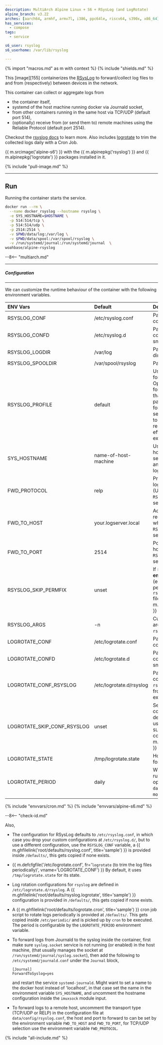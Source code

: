 ```yaml
---
description: MultiArch Alpine Linux + S6 + RSysLog (and LogRotate)
alpine_branch: v3.22
arches: [aarch64, armhf, armv7l, i386, ppc64le, riscv64, s390x, x86_64]
has_services:
  - compose
tags:
  - service

s6_user: rsyslog
s6_userhome: /var/lib/rsyslog

---
```


{% import "macros.md" as m with context %}
{% include "shields.md" %}

This [image][155] containerizes the [RSysLog][1] to
forward/collect log files to and from (respectively) between
devices in the network.

This container can collect or aggregate logs from

* the container itself,
* systemd of the host machine running docker via Journald socket,
* from other containers running in the same host via TCP/UDP (default port 514),
* (optionally) receive from (or send them to) remote machines
    using the Reliable Protocol (default port 2514).

Checkout the [rsyslog docs][2] to learn more. Also includes
[logrotate][3] to trim the collected logs daily with a Cron Job.

{{ m.srcimage('alpine-s6') }} with the {{ m.alpinepkg('rsyslog')
}} and {{ m.alpinepkg('logrotate') }} packages installed in it.

{% include "pull-image.md" %}

---
Run
---

Running the container starts the service.

``` sh
docker run --rm \
  --name docker_rsyslog --hostname rsyslog \
  -e SYS_HOSTNAME=$HOSTNAME \
  -p 514:514/tcp \
  -p 514:514/udp \
  -p 2514:2514 \
  -v $PWD/data/log:/var/log \
  -v $PWD/data/spool:/var/spool/rsyslog \
  -v /run/systemd/journal:/run/systemd/journal  \
woahbase/alpine-rsyslog
```

--8<-- "multiarch.md"

---
##### Configuration
---

We can customize the runtime behaviour of the container with the
following environment variables.

| ENV Vars                    | Default                  | Description
| :---                        | :---                     | :---
| RSYSLOG_CONF                | /etc/rsyslog.conf        | Path to `rsyslog` configuration file.
| RSYSLOG_CONFD               | /etc/rsyslog.d           | Path to `rsyslog` configuration snippets directory.
| RSYSLOG_LOGDIR              | /var/log                 | Path to log store directory.
| RSYSLOG_SPOOLDIR            | /var/spool/rsyslog       | Path to log spooldir.
| RSYSLOG_PROFILE             | default                  | Use specified profile for configuration. Options are `default` for the configuration that comes with package, or `listener` for central log server, or `forwarder` to forward logs to remote host. Has no effect if file already exists.
| SYS_HOSTNAME                | name-of-host-machine     | Use specified hostname to separate container and host machine logs.
| FWD_PROTOCOL                | relp                     | Protocol for sending logs to remote host. (Used when `RSYSLOG_PROFILE` is set to `forwarder`.)
| FWD_TO_HOST                 | your.logserver.local     | Address of log-receiver host (Used when `RSYSLOG_PROFILE` is set to `forwarder`.)
| FWD_TO_PORT                 | 2514                     | Port of log-receiver host. (Used when `RSYSLOG_PROFILE` is set to `forwarder`.)
| RSYSLOG_SKIP_PERMFIX        | unset                    | If set to a **non-empty-string** value (e.g. `1`), skips fixing permissions for `rsyslog` files/directories. {{ m.sincev('8.2410.0') }}
| RSYSLOG_ARGS                | -n                       | Customizable arguments passed to `rsyslog` service.
| LOGROTATE_CONF              | /etc/logrotate.conf      | Path to `logrotate` configuration file.
| LOGROTATE_CONFD             | /etc/logrotate.d         | Path to `logrotate` configuration snippets directory.
| LOGROTATE_CONF_RSYSLOG      | /etc/logrotate.d/rsyslog | Path to `logrotate` configuration file for `rsyslog`. (Copied from `/defaults` if not exists.)
| LOGROTATE_SKIP_CONF_RSYSLOG | unset                    | Set to `true` to skip copying `rsylog` default snippet, useful if using only `$LOGROTATE_CONF` for configurations. {{ m.sincev('8.2404.0') }}
| LOGROTATE_STATE             | /tmp/logrotate.state     | Holds runtime state for `logrotate`.
| LOGROTATE_PERIOD            | daily                    | When should `cron` run `logrotate`, options are `hourly`, `daily` , `weekly`, `monthly` etc.
{% include "envvars/cron.md" %}
{% include "envvars/alpine-s6.md" %}

--8<-- "check-id.md"

Also,

* The configuration for RSysLog defaults to `/etc/rsyslog.conf`,
  in which case you drop your custom configurations at
  `/etc/rsyslog.d/`, but to use a different configuration, use the
  `RSYSLOG_CONF` variable, a {{ m.ghfilelink('root/defaults/rsyslog.conf', title='sample') }}
   is provided inside `/defaults/`, this gets copied if none exists.

* {{ m.defcfgfile('/etc/logrotate.conf', fr='`logrotate` (to trim
  the log files periodically)', vname='LOGROTATE_CONF') }} By
  default, it uses `/tmp/logrotate.state` for its state.

* Log rotation configurations for `rsyslog` are defined in
  `/etc/logrotate.d/rsyslog`. A {{ m.ghfilelink('root/defaults/rsyslog.logrotate', title='sample') }}
  configuration is provided in `/defaults/`, this gets copied if
  none exists.

* A {{ m.ghfilelink('root/defaults/logrotate.cron', title='sample') }}
  cron job script to rotate logs periodically
  is provided at `/defaults/`. This gets copied inside
  `/etc/periodic/` and is picked up by `cron` to be executed.
  The period is configurable by the `LOGROTATE_PERIOD`
  environment variable.

* To forward logs from Journald to the syslog inside the
  container, first make sure `syslog.socket` service is not
  running (or enabled) in the host machine, (that usually manages
  the socket at `/run/systemd/journal/syslog.socket`), then add
  the following to `/etc/systemd/journald.conf` under the
  `Journal` block,
  ```
  [Journal]
  ForwardToSyslog=yes
  ```
  and restart the service `systemd-journald`. Might want to set
  a name to the docker host instead of 'localhost', in that case set
  the name in the environment variable `SYS_HOSTNAME`, and uncomment
  the hostname configuration inside the `imuxsock` module input.

* To forward logs to a remote host, uncomment the transport type
  (TCP/UDP or RELP) in the configuration file at
  `data/config/rsyslog.conf`, the host and port to forward to can
  be set by the environment variable `FWD_TO_HOST` and
  `FWD_TO_PORT`, for TCP/UDP selection use the environment
  variable `FWD_PROTOCOL`.

[1]: https://www.rsyslog.com/
[2]: https://www.rsyslog.com/doc/
[3]: https://linux.die.net/man/8/logrotate

{% include "all-include.md" %}
